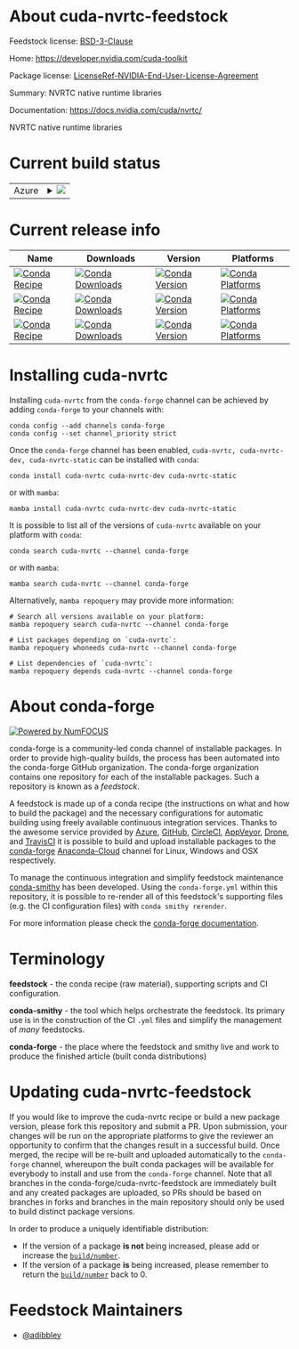 About cuda-nvrtc-feedstock
==========================

Feedstock license: [BSD-3-Clause](https://github.com/conda-forge/cuda-nvrtc-feedstock/blob/main/LICENSE.txt)

Home: https://developer.nvidia.com/cuda-toolkit

Package license: [LicenseRef-NVIDIA-End-User-License-Agreement](https://docs.nvidia.com/cuda/eula/index.html)

Summary: NVRTC native runtime libraries

Documentation: https://docs.nvidia.com/cuda/nvrtc/

NVRTC native runtime libraries


Current build status
====================


<table>
    
  <tr>
    <td>Azure</td>
    <td>
      <details>
        <summary>
          <a href="https://dev.azure.com/conda-forge/feedstock-builds/_build/latest?definitionId=19150&branchName=main">
            <img src="https://dev.azure.com/conda-forge/feedstock-builds/_apis/build/status/cuda-nvrtc-feedstock?branchName=main">
          </a>
        </summary>
        <table>
          <thead><tr><th>Variant</th><th>Status</th></tr></thead>
          <tbody><tr>
              <td>linux_64</td>
              <td>
                <a href="https://dev.azure.com/conda-forge/feedstock-builds/_build/latest?definitionId=19150&branchName=main">
                  <img src="https://dev.azure.com/conda-forge/feedstock-builds/_apis/build/status/cuda-nvrtc-feedstock?branchName=main&jobName=linux&configuration=linux%20linux_64_" alt="variant">
                </a>
              </td>
            </tr><tr>
              <td>win_64</td>
              <td>
                <a href="https://dev.azure.com/conda-forge/feedstock-builds/_build/latest?definitionId=19150&branchName=main">
                  <img src="https://dev.azure.com/conda-forge/feedstock-builds/_apis/build/status/cuda-nvrtc-feedstock?branchName=main&jobName=win&configuration=win%20win_64_" alt="variant">
                </a>
              </td>
            </tr>
          </tbody>
        </table>
      </details>
    </td>
  </tr>
</table>

Current release info
====================

| Name | Downloads | Version | Platforms |
| --- | --- | --- | --- |
| [![Conda Recipe](https://img.shields.io/badge/recipe-cuda--nvrtc-green.svg)](https://anaconda.org/conda-forge/cuda-nvrtc) | [![Conda Downloads](https://img.shields.io/conda/dn/conda-forge/cuda-nvrtc.svg)](https://anaconda.org/conda-forge/cuda-nvrtc) | [![Conda Version](https://img.shields.io/conda/vn/conda-forge/cuda-nvrtc.svg)](https://anaconda.org/conda-forge/cuda-nvrtc) | [![Conda Platforms](https://img.shields.io/conda/pn/conda-forge/cuda-nvrtc.svg)](https://anaconda.org/conda-forge/cuda-nvrtc) |
| [![Conda Recipe](https://img.shields.io/badge/recipe-cuda--nvrtc--dev-green.svg)](https://anaconda.org/conda-forge/cuda-nvrtc-dev) | [![Conda Downloads](https://img.shields.io/conda/dn/conda-forge/cuda-nvrtc-dev.svg)](https://anaconda.org/conda-forge/cuda-nvrtc-dev) | [![Conda Version](https://img.shields.io/conda/vn/conda-forge/cuda-nvrtc-dev.svg)](https://anaconda.org/conda-forge/cuda-nvrtc-dev) | [![Conda Platforms](https://img.shields.io/conda/pn/conda-forge/cuda-nvrtc-dev.svg)](https://anaconda.org/conda-forge/cuda-nvrtc-dev) |
| [![Conda Recipe](https://img.shields.io/badge/recipe-cuda--nvrtc--static-green.svg)](https://anaconda.org/conda-forge/cuda-nvrtc-static) | [![Conda Downloads](https://img.shields.io/conda/dn/conda-forge/cuda-nvrtc-static.svg)](https://anaconda.org/conda-forge/cuda-nvrtc-static) | [![Conda Version](https://img.shields.io/conda/vn/conda-forge/cuda-nvrtc-static.svg)](https://anaconda.org/conda-forge/cuda-nvrtc-static) | [![Conda Platforms](https://img.shields.io/conda/pn/conda-forge/cuda-nvrtc-static.svg)](https://anaconda.org/conda-forge/cuda-nvrtc-static) |

Installing cuda-nvrtc
=====================

Installing `cuda-nvrtc` from the `conda-forge` channel can be achieved by adding `conda-forge` to your channels with:

```
conda config --add channels conda-forge
conda config --set channel_priority strict
```

Once the `conda-forge` channel has been enabled, `cuda-nvrtc, cuda-nvrtc-dev, cuda-nvrtc-static` can be installed with `conda`:

```
conda install cuda-nvrtc cuda-nvrtc-dev cuda-nvrtc-static
```

or with `mamba`:

```
mamba install cuda-nvrtc cuda-nvrtc-dev cuda-nvrtc-static
```

It is possible to list all of the versions of `cuda-nvrtc` available on your platform with `conda`:

```
conda search cuda-nvrtc --channel conda-forge
```

or with `mamba`:

```
mamba search cuda-nvrtc --channel conda-forge
```

Alternatively, `mamba repoquery` may provide more information:

```
# Search all versions available on your platform:
mamba repoquery search cuda-nvrtc --channel conda-forge

# List packages depending on `cuda-nvrtc`:
mamba repoquery whoneeds cuda-nvrtc --channel conda-forge

# List dependencies of `cuda-nvrtc`:
mamba repoquery depends cuda-nvrtc --channel conda-forge
```


About conda-forge
=================

[![Powered by
NumFOCUS](https://img.shields.io/badge/powered%20by-NumFOCUS-orange.svg?style=flat&colorA=E1523D&colorB=007D8A)](https://numfocus.org)

conda-forge is a community-led conda channel of installable packages.
In order to provide high-quality builds, the process has been automated into the
conda-forge GitHub organization. The conda-forge organization contains one repository
for each of the installable packages. Such a repository is known as a *feedstock*.

A feedstock is made up of a conda recipe (the instructions on what and how to build
the package) and the necessary configurations for automatic building using freely
available continuous integration services. Thanks to the awesome service provided by
[Azure](https://azure.microsoft.com/en-us/services/devops/), [GitHub](https://github.com/),
[CircleCI](https://circleci.com/), [AppVeyor](https://www.appveyor.com/),
[Drone](https://cloud.drone.io/welcome), and [TravisCI](https://travis-ci.com/)
it is possible to build and upload installable packages to the
[conda-forge](https://anaconda.org/conda-forge) [Anaconda-Cloud](https://anaconda.org/)
channel for Linux, Windows and OSX respectively.

To manage the continuous integration and simplify feedstock maintenance
[conda-smithy](https://github.com/conda-forge/conda-smithy) has been developed.
Using the ``conda-forge.yml`` within this repository, it is possible to re-render all of
this feedstock's supporting files (e.g. the CI configuration files) with ``conda smithy rerender``.

For more information please check the [conda-forge documentation](https://conda-forge.org/docs/).

Terminology
===========

**feedstock** - the conda recipe (raw material), supporting scripts and CI configuration.

**conda-smithy** - the tool which helps orchestrate the feedstock.
                   Its primary use is in the construction of the CI ``.yml`` files
                   and simplify the management of *many* feedstocks.

**conda-forge** - the place where the feedstock and smithy live and work to
                  produce the finished article (built conda distributions)


Updating cuda-nvrtc-feedstock
=============================

If you would like to improve the cuda-nvrtc recipe or build a new
package version, please fork this repository and submit a PR. Upon submission,
your changes will be run on the appropriate platforms to give the reviewer an
opportunity to confirm that the changes result in a successful build. Once
merged, the recipe will be re-built and uploaded automatically to the
`conda-forge` channel, whereupon the built conda packages will be available for
everybody to install and use from the `conda-forge` channel.
Note that all branches in the conda-forge/cuda-nvrtc-feedstock are
immediately built and any created packages are uploaded, so PRs should be based
on branches in forks and branches in the main repository should only be used to
build distinct package versions.

In order to produce a uniquely identifiable distribution:
 * If the version of a package **is not** being increased, please add or increase
   the [``build/number``](https://docs.conda.io/projects/conda-build/en/latest/resources/define-metadata.html#build-number-and-string).
 * If the version of a package **is** being increased, please remember to return
   the [``build/number``](https://docs.conda.io/projects/conda-build/en/latest/resources/define-metadata.html#build-number-and-string)
   back to 0.

Feedstock Maintainers
=====================

* [@adibbley](https://github.com/adibbley/)

